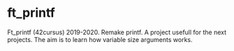 # ft_printf
Ft_printf (42cursus) 2019-2020. Remake printf.
A project usefull for the next projects.
The aim is to learn how variable size arguments works.
